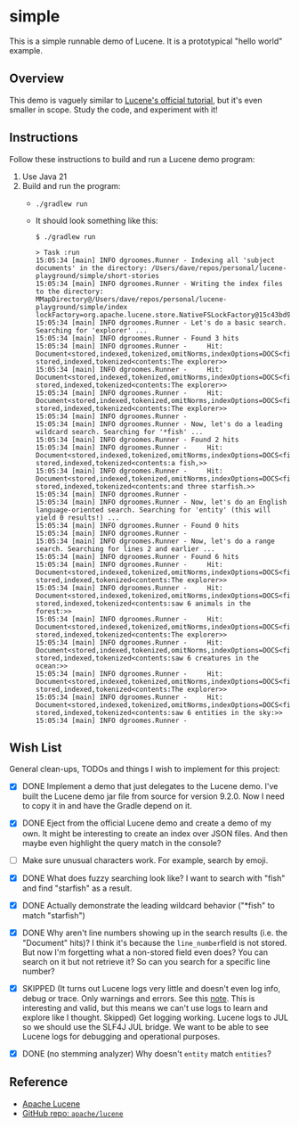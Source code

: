 # simple

This is a simple runnable demo of Lucene. It is a prototypical "hello world" example.


## Overview

This demo is vaguely similar to [Lucene's official tutorial](https://lucene.apache.org/core/9_2_0/demo/index.html), but
it's even smaller in scope. Study the code, and experiment with it!


## Instructions

Follow these instructions to build and run a Lucene demo program:

1. Use Java 21
2. Build and run the program:
   * ```shell
     ./gradlew run
     ```
   * It should look something like this:
     ```text
     $ ./gradlew run
     
     > Task :run
     15:05:34 [main] INFO dgroomes.Runner - Indexing all 'subject documents' in the directory: /Users/dave/repos/personal/lucene-playground/simple/short-stories
     15:05:34 [main] INFO dgroomes.Runner - Writing the index files to the directory: MMapDirectory@/Users/dave/repos/personal/lucene-playground/simple/index lockFactory=org.apache.lucene.store.NativeFSLockFactory@15c43bd9
     15:05:34 [main] INFO dgroomes.Runner - Let's do a basic search. Searching for 'explorer' ...
     15:05:34 [main] INFO dgroomes.Runner - Found 3 hits
     15:05:34 [main] INFO dgroomes.Runner -     Hit: Document<stored,indexed,tokenized,omitNorms,indexOptions=DOCS<file_name:forest.txt> stored,indexed,tokenized<contents:The explorer>>
     15:05:34 [main] INFO dgroomes.Runner -     Hit: Document<stored,indexed,tokenized,omitNorms,indexOptions=DOCS<file_name:ocean.txt> stored,indexed,tokenized<contents:The explorer>>
     15:05:34 [main] INFO dgroomes.Runner -     Hit: Document<stored,indexed,tokenized,omitNorms,indexOptions=DOCS<file_name:sky.txt> stored,indexed,tokenized<contents:The explorer>>
     15:05:34 [main] INFO dgroomes.Runner -
     15:05:34 [main] INFO dgroomes.Runner - Now, let's do a leading wildcard search. Searching for '*fish' ...
     15:05:34 [main] INFO dgroomes.Runner - Found 2 hits
     15:05:34 [main] INFO dgroomes.Runner -     Hit: Document<stored,indexed,tokenized,omitNorms,indexOptions=DOCS<file_name:ocean.txt> stored,indexed,tokenized<contents:a fish,>>
     15:05:34 [main] INFO dgroomes.Runner -     Hit: Document<stored,indexed,tokenized,omitNorms,indexOptions=DOCS<file_name:ocean.txt> stored,indexed,tokenized<contents:and three starfish.>>
     15:05:34 [main] INFO dgroomes.Runner -
     15:05:34 [main] INFO dgroomes.Runner - Now, let's do an English language-oriented search. Searching for 'entity' (this will yield 0 results!) ...
     15:05:34 [main] INFO dgroomes.Runner - Found 0 hits
     15:05:34 [main] INFO dgroomes.Runner -
     15:05:34 [main] INFO dgroomes.Runner - Now, let's do a range search. Searching for lines 2 and earlier ...
     15:05:34 [main] INFO dgroomes.Runner - Found 6 hits
     15:05:34 [main] INFO dgroomes.Runner -     Hit: Document<stored,indexed,tokenized,omitNorms,indexOptions=DOCS<file_name:forest.txt> stored,indexed,tokenized<contents:The explorer>>
     15:05:34 [main] INFO dgroomes.Runner -     Hit: Document<stored,indexed,tokenized,omitNorms,indexOptions=DOCS<file_name:forest.txt> stored,indexed,tokenized<contents:saw 6 animals in the forest:>>
     15:05:34 [main] INFO dgroomes.Runner -     Hit: Document<stored,indexed,tokenized,omitNorms,indexOptions=DOCS<file_name:ocean.txt> stored,indexed,tokenized<contents:The explorer>>
     15:05:34 [main] INFO dgroomes.Runner -     Hit: Document<stored,indexed,tokenized,omitNorms,indexOptions=DOCS<file_name:ocean.txt> stored,indexed,tokenized<contents:saw 6 creatures in the ocean:>>
     15:05:34 [main] INFO dgroomes.Runner -     Hit: Document<stored,indexed,tokenized,omitNorms,indexOptions=DOCS<file_name:sky.txt> stored,indexed,tokenized<contents:The explorer>>
     15:05:34 [main] INFO dgroomes.Runner -     Hit: Document<stored,indexed,tokenized,omitNorms,indexOptions=DOCS<file_name:sky.txt> stored,indexed,tokenized<contents:saw 6 entities in the sky:>>
     15:05:34 [main] INFO dgroomes.Runner -
     ```


## Wish List

General clean-ups, TODOs and things I wish to implement for this project:

* [x] DONE Implement a demo that just delegates to the Lucene demo. I've built the Lucene demo jar file from source for
      version 9.2.0. Now I need to copy it in and have the Gradle depend on it.
* [x] DONE Eject from the official Lucene demo and create a demo of my own. It might be interesting to create an index over
      JSON files. And then maybe even highlight the query match in the console?
* [ ] Make sure unusual characters work. For example, search by emoji.
* [x] DONE What does fuzzy searching look like? I want to search with "fish" and find "starfish" as a result.
* [x] DONE Actually demonstrate the leading wildcard behavior ("*fish" to match "starfish")
* [x] DONE Why aren't line numbers showing up in the search results (i.e. the "Document" hits)? I think it's because the
      `line_number`field is not stored. But now I'm forgetting what a non-stored field even does? You can search on it
      but not retrieve it? So can you search for a specific line number?
* [x] SKIPPED (It turns out Lucene logs very little and doesn't even log info, debug or trace. Only warnings and errors.
  See this [note](https://issues.apache.org/jira/browse/LUCENE-10342). This is interesting and valid, but this means we
  can't use logs to learn and explore like I thought. Skipped) Get logging working. Lucene logs to JUL so we should use the SLF4J JUL bridge. We want to be able to see Lucene
  logs for debugging and operational purposes.
* [x] DONE (no stemming analyzer) Why doesn't `entity` match `entities`?


## Reference

* [Apache Lucene](https://lucene.apache.org)
* [GitHub repo: `apache/lucene`](https://github.com/apache/lucene)
